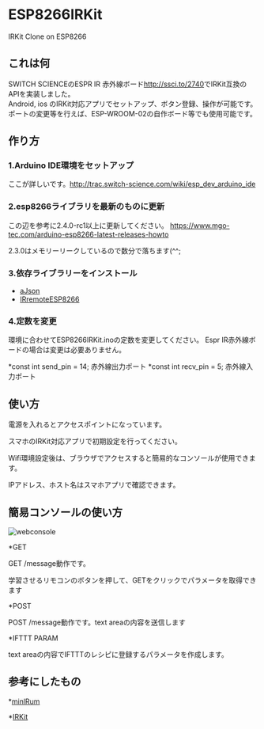 ESP8266IRKit
=====

IRKit Clone on ESP8266

## これは何

SWITCH SCIENCEのESPR IR 赤外線ボード<http://ssci.to/2740>でIRKit互換のAPIを実装しました。  
Android, ios のIRKit対応アプリでセットアップ、ボタン登録、操作が可能です。
ポートの変更等を行えば、ESP-WROOM-02の自作ボード等でも使用可能です。

## 作り方
### 1.Arduino IDE環境をセットアップ  

  ここが詳しいです。<http://trac.switch-science.com/wiki/esp_dev_arduino_ide>

### 2.esp8266ライブラリを最新のものに更新 

  この辺を参考に2.4.0-rc1以上に更新してください。
  <https://www.mgo-tec.com/arduino-esp8266-latest-releases-howto>

  2.3.0はメモリーリークしているので数分で落ちます(^^;

### 3.依存ライブラリーをインストール

* [aJson](https://github.com/interactive-matter/aJson)
* [IRremoteESP8266](https://github.com/markszabo/IRremoteESP8266)

### 4.定数を変更

  環境に合わせてESP8266IRKit.inoの定数を変更してください。
  Espr IR赤外線ボードの場合は変更は必要ありません。
  
*const int send_pin = 14; 赤外線出力ポート
*const int recv_pin = 5;  赤外線入力ポート

## 使い方

電源を入れるとアクセスポイントになっています。

スマホのIRKit対応アプリで初期設定を行ってください。

Wifi環境設定後は、ブラウザでアクセスすると簡易的なコンソールが使用できます。

IPアドレス、ホスト名はスマホアプリで確認できます。

## 簡易コンソールの使い方
![webconsole](https://raw.githubusercontent.com/toskaw/ESP8266IRKit/master/console.jpg)

*GET

GET /message動作です。

学習させるリモコンのボタンを押して、GETをクリックでパラメータを取得できます

*POST

POST /message動作です。text areaの内容を送信します

*IFTTT PARAM

text areaの内容でIFTTTのレシピに登録するパラメータを作成します。


## 参考にしたもの

*[minlRum](https://github.com/9SQ/minIRum)

*[IRKit](http://getirkit.com/)

